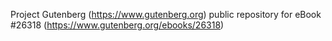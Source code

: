 Project Gutenberg (https://www.gutenberg.org) public repository for eBook #26318 (https://www.gutenberg.org/ebooks/26318)
